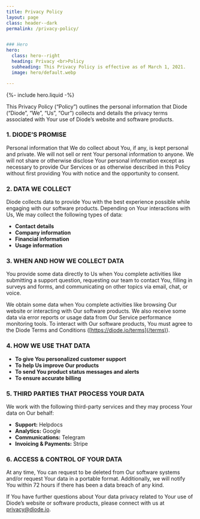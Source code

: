 ```yaml
---
title: Privacy Policy
layout: page
class: header--dark
permalink: /privacy-policy/


### Hero
hero:
  class: hero--right
  heading: Privacy <br>Policy
  subheading: This Privacy Policy is effective as of March 1, 2021.
  image: hero/default.webp

---
```


{%- include hero.liquid -%}

This Privacy Policy (“Policy”) outlines the personal information that Diode (“Diode”, “We”, “Us”, “Our”) collects and details the privacy terms associated with Your use of Diode’s website and software products.

### 1. DIODE’S PROMISE
Personal information that We do collect about You, if any, is kept personal and private. We will not sell or rent Your personal information to anyone. We will not share or otherwise disclose Your personal information except as necessary to provide Our Services or as otherwise described in this Policy without first providing You with notice and the opportunity to consent.

### 2. DATA WE COLLECT
Diode collects data to provide You with the best experience possible while engaging with our software products. Depending on Your interactions with Us, We may collect the following types of data:
- **Contact details**
- **Company information**
- **Financial information**
- **Usage information**

### 3. WHEN AND HOW WE COLLECT DATA
You provide some data directly to Us when You complete activities like submitting a support question, requesting our team to contact You, filling in surveys and forms, and communicating on other topics via email, chat, or voice.

We obtain some data when You complete activities like browsing Our website or interacting with Our software products. We also receive some data via error reports or usage data from Our Service performance monitoring tools. To interact with Our software products, You must agree to the Diode Terms and Conditions ([https://diode.io/terms](/terms)).

### 4. HOW WE USE THAT DATA
- **To give You personalized customer support**
- **To help Us improve Our products**
- **To send You product status messages and alerts**
- **To ensure accurate billing**

### 5. THIRD PARTIES THAT PROCESS YOUR DATA
We work with the following third-party services and they may process Your data on Our behalf:
    
- **Support:** Helpdocs
- **Analytics:** Google
- **Communications:** Telegram
- **Invoicing & Payments:** Stripe

### 6. ACCESS & CONTROL OF YOUR DATA
At any time, You can request to be deleted from Our software systems and/or request Your data in a portable format. Additionally, we will notify You within 72 hours if there has been a data breach of any kind.
  
If You have further questions about Your data privacy related to Your use of Diode’s website or software products, please connect with us at [privacy@diode.io](mailto:privacy@diode.io).